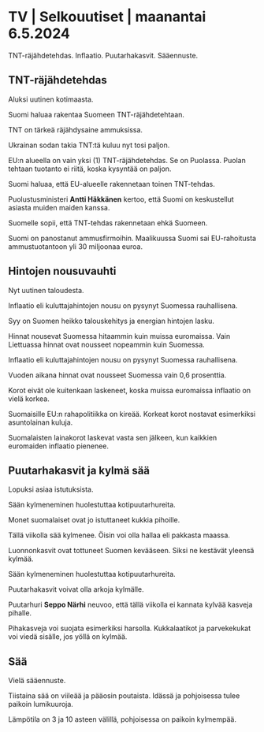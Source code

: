 # TV \| Selkouutiset \| maanantai 6.5.2024

TNT-räjähdetehdas. Inflaatio. Puutarhakasvit. Sääennuste.

## TNT-räjähdetehdas

Aluksi uutinen kotimaasta.

Suomi haluaa rakentaa Suomeen TNT-räjähdetehtaan.

TNT on tärkeä räjähdysaine ammuksissa.

Ukrainan sodan takia TNT:tä kuluu nyt tosi paljon.

EU:n alueella on vain yksi (1) TNT-räjähdetehdas. Se on Puolassa. Puolan tehtaan tuotanto ei riitä, koska kysyntää on paljon.

Suomi haluaa, että EU-alueelle rakennetaan toinen TNT-tehdas.

Puolustusministeri **Antti Häkkänen** kertoo, että Suomi on keskustellut asiasta muiden maiden kanssa.

Suomelle sopii, että TNT-tehdas rakennetaan ehkä Suomeen.

Suomi on panostanut ammusfirmoihin. Maalikuussa Suomi sai EU-rahoitusta ammustuotantoon yli 30 miljoonaa euroa.

## Hintojen nousuvauhti

Nyt uutinen taloudesta.

Inflaatio eli kuluttajahintojen nousu on pysynyt Suomessa rauhallisena.

Syy on Suomen heikko talouskehitys ja energian hintojen lasku.

Hinnat nousevat Suomessa hitaammin kuin muissa euromaissa. Vain Liettuassa hinnat ovat nousseet nopeammin kuin Suomessa.

Inflaatio eli kuluttajahintojen nousu on pysynyt Suomessa rauhallisena.

Vuoden aikana hinnat ovat nousseet Suomessa vain 0,6 prosenttia.

Korot eivät ole kuitenkaan laskeneet, koska muissa euromaissa inflaatio on vielä korkea.

Suomaisille EU:n rahapolitiikka on kireää. Korkeat korot nostavat esimerkiksi asuntolainan kuluja.

Suomalaisten lainakorot laskevat vasta sen jälkeen, kun kaikkien euromaiden inflaatio pienenee.

## Puutarhakasvit ja kylmä sää

Lopuksi asiaa istutuksista.

Sään kylmeneminen huolestuttaa kotipuutarhureita.

Monet suomalaiset ovat jo istuttaneet kukkia pihoille.

Tällä viikolla sää kylmenee. Öisin voi olla hallaa eli pakkasta maassa.

Luonnonkasvit ovat tottuneet Suomen kevääseen. Siksi ne kestävät yleensä kylmää.

Sään kylmeneminen huolestuttaa kotipuutarhureita.

Puutarhakasvit voivat olla arkoja kylmälle.

Puutarhuri **Seppo Närhi** neuvoo, että tällä viikolla ei kannata kylvää kasveja pihalle.

Pihakasveja voi suojata esimerkiksi harsolla. Kukkalaatikot ja parvekekukat voi viedä sisälle, jos yöllä on kylmää.

## Sää

Vielä sääennuste.

Tiistaina sää on viileää ja pääosin poutaista. Idässä ja pohjoisessa tulee paikoin lumikuuroja.

Lämpötila on 3 ja 10 asteen välillä, pohjoisessa on paikoin kylmempää.

